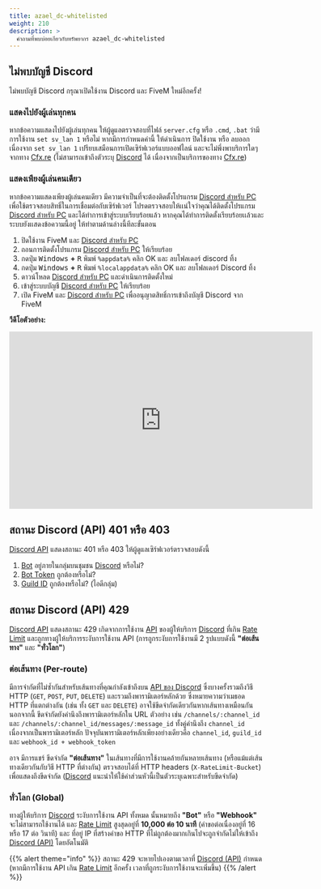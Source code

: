 ```yaml
---
title: azael_dc-whitelisted
weight: 210
description: >
  คำถามที่พบบ่อยเกียวกับทรัพยากร azael_dc-whitelisted
---
```


## ไม่พบบัญชี Discord
ไม่พบบัญชี Discord กรุณาเปิดใช้งาน Discord และ FiveM ใหม่อีกครั้ง!

### แสดงไปยังผู้เล่นทุกคน
หากข้อความแสดงไปยังผู้เล่นทุกคน ให้ผู้ดูแลตรวจสอบที่ไฟล์ `server.cfg` หรือ `.cmd`, `.bat` ว่ามีการใช้งาน `set sv_lan 1` หรือไม่ หากมีการกำหนดค่านี้ ให้ดำเนินการ ปิดใช้งาน หรือ ลบออก เนื่องจาก `set sv_lan 1` เปรียบเสมือนการเปิดเซิร์ฟเวอร์แบบออฟไลน์ และจะไม่พึ่งพาบริการใดๆจากทาง [Cfx.re](https://cfx.re/) (ไม่สามารถเข้าถึงตัวระบุ [Discord](https://discord.com/) ได้ เนื่องจากเป็นบริการของทาง [Cfx.re](https://cfx.re/))

### แสดงเพียงผู้เล่นคนเดียว
หากข้อความแสดงเพียงผู้เล่นคนเดียว มีความจำเป็นที่จะต้องติดตั้งโปรแกรม [Discord สำหรับ PC](https://discord.com/download) เพื่อใช้ตรวจสอบสิทธิ์ในการเชื่อมต่อกับเซิร์ฟเวอร์ โปรดตรวจสอบให้เเน่ใจว่าคุณได้ติดตั้งโปรแกรม [Discord สำหรับ PC](https://discord.com/download) และได้ทำการเข้าสู่ระบบเรียบร้อยแล้ว หากคุณได้ทำการติดตั้งเรียบร้อยเเล้วและระบบยังเเสดงข้อความนี้อยู่ ให้ทำตามด้านล่างนี้ทีละขั้นตอน
1. ปิดใช้งาน FiveM และ [Discord สำหรับ PC](https://discord.com/download)
2. ถอนการติดตั้งโปรแกรม [Discord สำหรับ PC](https://discord.com/download) ให้เรียบร้อย
3. กดปุ่ม <kbd>Windows</kbd> **+** <kbd>R</kbd> พิมพ์ `%appdata%` คลิก OK และ ลบโฟลเดอร์ discord ทิ้ง
4. กดปุ่ม <kbd>Windows</kbd> **+** <kbd>R</kbd> พิมพ์ `%localappdata%` คลิก OK และ ลบโฟลเดอร์ Discord ทิ้ง
5. ดาวน์โหลด [Discord สำหรับ PC](https://discord.com/download) และดำเนินการติดตั้งใหม่
6. เข้าสู่ระบบบัญชี [Discord สำหรับ PC](https://discord.com/download) ให้เรียบร้อย
7. เปิด FiveM และ [Discord สำหรับ PC](https://discord.com/download) เพื่ออนุญาตสิทธิ์การเข้าถึงบัญชี Discord จาก FiveM

**วีดีโอตัวอย่าง:**
<iframe width="600" height="350" src="https://www.youtube.com/embed/akfmE3rKgpc" frameborder="0" allow="accelerometer; autoplay; encrypted-media; gyroscope; picture-in-picture" allowfullscreen></iframe>

## สถานะ Discord (API) 401 หรือ 403
[Discord API](https://discord.com/developers/docs/intro) แสดงสถานะ 401 หรือ 403 ให้ผู้ดูแลเซิร์ฟเวอร์ตรวจสอบดังนี้
1. [Bot](../../azael_dc-whitelisted/application) อยู่ภายในกลุ่มบนชุมชน [Discord](https://discord.com/) หรือไม่?
2. [Bot Token](../../azael_dc-whitelisted/config/#discord_bot_token) ถูกต้องหรือไม่?
3. [Guild ID](../../azael_dc-whitelisted/config/#discord_guild_id) ถูกต้องหรือไม่? (ไอดีกลุ่ม)

## สถานะ Discord (API) 429
[Discord API](https://discord.com/developers/docs/intro) แสดงสถานะ 429 เกิดจากการใช้งาน [API](https://discord.com/developers/docs/intro) ของผู้ให้บริการ [Discord](https://discord.com/) ที่เกิน [Rate Limit](https://discord.com/developers/docs/topics/rate-limits) และถูกทางผู้ให้บริการระงับการใช้งาน API (การถูกระงับการใช้งานมี 2 รูปแบบดังนี้ **"ต่อเส้นทาง"** และ **"ทั่วโลก"**)

### ต่อเส้นทาง (Per-route)
มีการจำกัดที่ไม่ซ้ำกันสำหรับเส้นทางที่คุณกำลังเข้าถึงบน [API ของ Discord]((https://discord.com/developers/docs/intro)) ซึ่งบางครั้งรวมถึงวิธี HTTP (`GET`, `POST`, `PUT`, `DELETE`) และรวมถึงพารามิเตอร์หลักด้วย ซึ่งหมายความว่าเมธอด HTTP ที่แตกต่างกัน (เช่น ทั้ง `GET` และ `DELETE`) อาจใช้ขีดจำกัดเดียวกันหากเส้นทางเหมือนกัน นอกจากนี้ ขีดจำกัดยังคำนึงถึงพารามิเตอร์หลักใน URL ตัวอย่าง เช่น `/channels/:channel_id` และ `/channels/:channel_id/messages/:message_id` ทั้งคู่คำนึงถึง `channel_id` เนื่องจากเป็นพารามิเตอร์หลัก ปัจจุบันพารามิเตอร์หลักเพียงอย่างเดียวคือ `channel_id`, `guild_id` และ `webhook_id + webhook_token`

อาจ มีการแชร์ ขีดจำกัด **"ต่อเส้นทาง"** ในเส้นทางที่มีการใช้งานคล้ายกันหลายเส้นทาง (หรือแม้แต่เส้นทางเดียวกันกับวิธี HTTP ที่ต่างกัน) ตรวจสอบได้ที่ HTTP headers (`X-RateLimit-Bucket`) เพื่อแสดงถึงขีดจำกัด ([Discord](https://discord.com/) แนะนำให้ใช้ค่าส่วนหัวนี้เป็นตัวระบุเฉพาะสำหรับขีดจำกัด)

### ทั่วโลก (Global)
ทางผู้ให้บริการ [Discord](https://discord.com/) ระงับการใช้งาน API ทั้งหมด นั้นหมายถึง **"Bot"** หรือ **"Webhook"** จะไม่สามารถใช้งานได้ และ [Rate Limit](https://discord.com/developers/docs/topics/rate-limits) สูงสุดอยู่ที่ **10,000 ต่อ 10 นาที** (คำขอต่อเนื่องอยู่ที่ 16 หรือ 17 ต่อ วินาที) และ ที่อยู่ IP ที่สร้างคำขอ HTTP ที่ไม่ถูกต้องมากเกินไปจะถูกจำกัดไม่ให้เข้าถึง [Discord (API)](discord.com/developers/docs/intro) โดยอัตโนมัติ

{{% alert theme="info" %}}
สถานะ 429 จะหายไปเองตามเวลาที่ [Discord (API)](discord.com/developers/docs/intro) กำหนด (หากมีการใช้งาน API เกิน [Rate Limit](https://discord.com/developers/docs/topics/rate-limits) อีกครั้ง เวลาที่ถูกระงับการใช้งานจะเพิ่มขึ้น)
{{% /alert %}}
